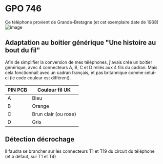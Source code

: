 # GPO 746

Ce téléphone provient de Grande-Bretagne (et cet exemplaire date de 1968)
![image](https://user-images.githubusercontent.com/1282106/204911892-fa22c91d-5533-4925-9102-443f3f17eb40.png)

## Adaptation au boitier générique "Une histoire au bout du fil"

Afin de simplifier la conversion de mes téléphones, j'avais créé un boitier générique, avec 4 connecteurs A, B, C et D reliés aux 4 fils du cadran.
Mais cela fonctionnait avec un cadran français, et pas britannique comme celui-ci (le code couleur est différent).

| PIN PCB | Couleur fil UK |
| --- | --- |
| A | Bleu  |
| B | Orange  |
| C | Brun clair (ou rose)  |
| D | Gris  |

## Détection décrochage
Il faudra se brancher sur les connecteurs T1 et T19 du circuit du téléphone (et à défaut, sur T1 et T4)
